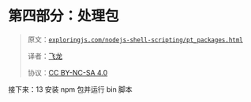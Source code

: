 # 第四部分：处理包

> 原文：[`exploringjs.com/nodejs-shell-scripting/pt_packages.html`](https://exploringjs.com/nodejs-shell-scripting/pt_packages.html)
> 
> 译者：[飞龙](https://github.com/wizardforcel)
> 
> 协议：[CC BY-NC-SA 4.0](https://creativecommons.org/licenses/by-nc-sa/4.0/)


接下来：13 安装 npm 包并运行 bin 脚本
